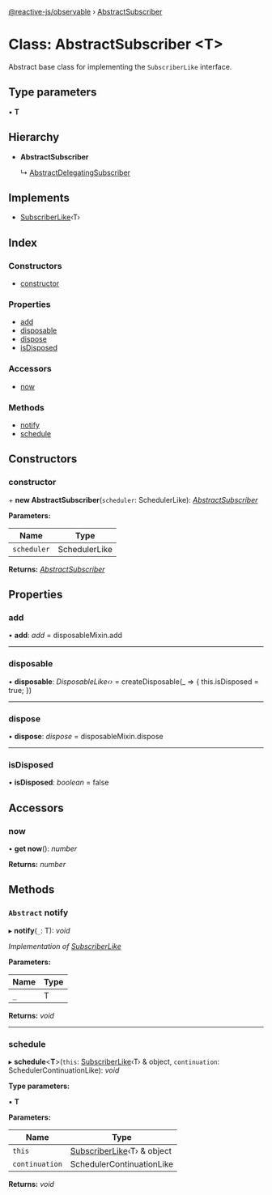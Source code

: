 [@reactive-js/observable](../README.md) › [AbstractSubscriber](abstractsubscriber.md)

# Class: AbstractSubscriber <**T**>

Abstract base class for implementing the `SubscriberLike` interface.

## Type parameters

▪ **T**

## Hierarchy

* **AbstractSubscriber**

  ↳ [AbstractDelegatingSubscriber](abstractdelegatingsubscriber.md)

## Implements

* [SubscriberLike](../interfaces/subscriberlike.md)‹T›

## Index

### Constructors

* [constructor](abstractsubscriber.md#constructor)

### Properties

* [add](abstractsubscriber.md#add)
* [disposable](abstractsubscriber.md#disposable)
* [dispose](abstractsubscriber.md#dispose)
* [isDisposed](abstractsubscriber.md#isdisposed)

### Accessors

* [now](abstractsubscriber.md#now)

### Methods

* [notify](abstractsubscriber.md#abstract-notify)
* [schedule](abstractsubscriber.md#schedule)

## Constructors

###  constructor

\+ **new AbstractSubscriber**(`scheduler`: SchedulerLike): *[AbstractSubscriber](abstractsubscriber.md)*

**Parameters:**

Name | Type |
------ | ------ |
`scheduler` | SchedulerLike |

**Returns:** *[AbstractSubscriber](abstractsubscriber.md)*

## Properties

###  add

• **add**: *add* =  disposableMixin.add

___

###  disposable

• **disposable**: *DisposableLike‹›* =  createDisposable(_ => {
    this.isDisposed = true;
  })

___

###  dispose

• **dispose**: *dispose* =  disposableMixin.dispose

___

###  isDisposed

• **isDisposed**: *boolean* = false

## Accessors

###  now

• **get now**(): *number*

**Returns:** *number*

## Methods

### `Abstract` notify

▸ **notify**(`_`: T): *void*

*Implementation of [SubscriberLike](../interfaces/subscriberlike.md)*

**Parameters:**

Name | Type |
------ | ------ |
`_` | T |

**Returns:** *void*

___

###  schedule

▸ **schedule**<**T**>(`this`: [SubscriberLike](../interfaces/subscriberlike.md)‹T› & object, `continuation`: SchedulerContinuationLike): *void*

**Type parameters:**

▪ **T**

**Parameters:**

Name | Type |
------ | ------ |
`this` | [SubscriberLike](../interfaces/subscriberlike.md)‹T› & object |
`continuation` | SchedulerContinuationLike |

**Returns:** *void*
